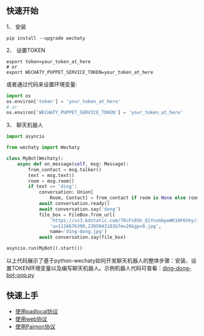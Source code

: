 ## 快速开始

1、 安装

```shell
pip install --upgrade wechaty
```

2、 设置TOKEN

```shell
export token=your_token_at_here
# or
export WECHATY_PUPPET_SERVICE_TOKEN=your_token_at_here
```

或者通过代码来设置环境变量:

```python
import os
os.environ['token'] = 'your_token_at_here'
# or 
os.environ['WECHATY_PUPPET_SERVICE_TOKEN'] = 'your_token_at_here'
```

3、 聊天机器人

```python
import asyncio

from wechaty import Wechaty

class MyBot(Wechaty):
    async def on_message(self, msg: Message):
        from_contact = msg.talker()
        text = msg.text()
        room = msg.room()
        if text == 'ding':
            conversation: Union[
                Room, Contact] = from_contact if room is None else room
            await conversation.ready()
            await conversation.say('dong')
            file_box = FileBox.from_url(
                'https://ss3.bdstatic.com/70cFv8Sh_Q1YnxGkpoWK1HF6hhy/it/'
                'u=1116676390,2305043183&fm=26&gp=0.jpg',
                name='ding-dong.jpg')
            await conversation.say(file_box)

asyncio.run(MyBot().start())
```

以上代码展示了基于python-wechaty如何开发聊天机器人的整体步骤：安装、设置TOKEN环境变量以及编写聊天机器人。示例机器人代码可查看：[ding-dong-bot-oop.py](https://github.com/wechaty/python-wechaty-getting-started/blob/master/examples/basic/ding-dong-bot-oop.py)

## 快速上手

- [使用padlocal协议](./use-padlocal-protocol.md)
- [使用web协议](./use-web-protocol.md)
- [使用Paimon协议](./use-paimon-protocol.md)

